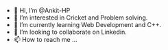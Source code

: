 - 👋 Hi, I’m @Ankit-HP
- 👀 I’m interested in Cricket and Problem solving.
- 🌱 I’m currently learning Web Development and C++.
- 💞️ I’m looking to collaborate on Linkedin.
- 📫 How to reach me ...

<!---
Ankit-HP/Ankit-HP is a ✨ special ✨ repository because its `README.md` (this file) appears on your GitHub profile.
You can click the Preview link to take a look at your changes.
--->
